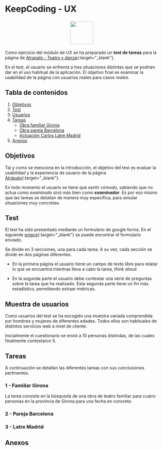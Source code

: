 # KeepCoding - UX

<div align="center">
    <img src="https://keepcoding.io/es/wp-content/uploads/sites/4/2015/05/logo-keepcoding-web.png" style="margin: 5px auto; height: 75px">
</div>

Como ejercicio del módulo de UX se ha preparado un **test de tareas** para la página de [Atrapalo - Teatro y danza](https://www.atrapalo.com/entradas/teatro-y-danza/){:target="_blank"}.

En el test, el usuario se enfrenta a tres situaciones distintas que se podrían dar en el uso habitual de la aplicación. El objetivo final es examinar la usabilidad de la página con usuarios reales para casos *reales*.

## Tabla de contenidos

1. [Objetivos](#objetivos)
2. [Test](#test)
3. [Usuarios](#muestra-de-usuarios)
4. [Tareas](#tareas)
    - [Obra familiar Girona](#1---familiar-girona)
    - [Obra pareja Barcelona](#2---pareja-barcelona)
    - [Actuación Carlos Latre Madrid](#3---latre-madrid)
5. [Anexos](#anexos)

## Objetivos

Tal y como se menciona en la introducción, el objetivo del test es evaluar la usabilidad y la experiencia de usuario de la página [Atrápalo](https://www.atrapalo.com){:target="_blank"}.

En todo momento el usuario se tiene que sentir cómodo, sabiendo que no actua como *examinado* sinó más bien como ***examinador***. Es por eso mismo que las tareas se detallan de manera muy específica, para simular situaciones muy concretas.

## Test

El test ha sido presentado mediante un formulario de google forms. En el siguiente [enlace](https://goo.gl/forms/yxzfukiiS2RJkGt62){:target="_blank"} se puede encontrar el formulario enviado.

Se divide en 3 secciones, una para cada tarea. A su vez, cada sección se divide en dos páginas diferentes.

- En la primera página el usuario tiene un campo de texto libre para relatar lo que se encuentra mientras lleva a cabo la tarea, *think aloud*.

- En la segunda parte el usuario debe contestar una série de preguntas sobre la tarea que ha realizado. Esta segunda parte tiene un fin más estadístico, permitiendo extraer métricas.

## Muestra de usuarios

Como usuarios del test se ha escogido una muestra variada comprendida por hombres y mujeres de diferentes edades. Todos ellos son habituales de distintos servicios web a nivel de cliente.

Inicialmente el cuestionario se envió a 10 personas distindas, de las cuales finalmente contestaron 5.

## Tareas

A continuación se detallan las diferentes tareas con sus conclusiones pertinentes.

### 1 - Familiar Girona

La tarea consiste en la búsqueda de una obra de teatro familiar para cuatro personas en la província de Girona para una fecha en concreto.



### 2 - Pareja Barcelona

### 3 - Latre Madrid

## Anexos


